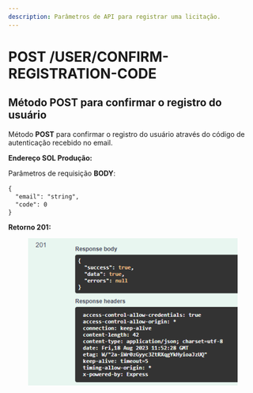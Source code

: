 ```yaml
---
description: Parâmetros de API para registrar uma licitação.
---
```


# POST /USER/CONFIRM-REGISTRATION-CODE

## Método POST para confirmar o registro do usuário

Método **POST** para confirmar o registro do usuário através do código de autenticação recebido no email.

**Endereço SOL Produção:**&#x20;

Parâmetros de requisição **BODY**:

```
{
  "email": "string",
  "code": 0
}
```

**Retorno 201:**

<figure><img src="../../.gitbook/assets/Screenshot_12 (1).png" alt=""><figcaption></figcaption></figure>


